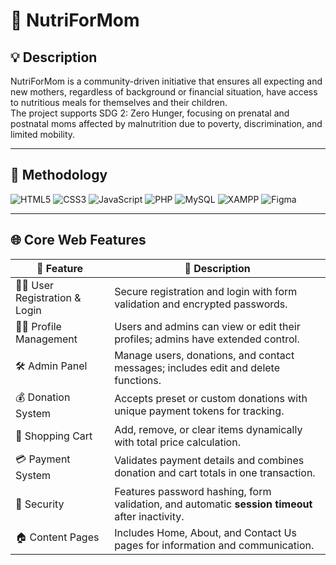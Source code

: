 # 🌸 NutriForMom 

## 💡 Description
NutriForMom is a community-driven initiative that ensures all expecting and new mothers, regardless of background or financial situation, have access to nutritious meals for themselves and their children.  
The project supports SDG 2: Zero Hunger, focusing on prenatal and postnatal moms affected by malnutrition due to poverty, discrimination, and limited mobility.  

---

## 🧩 Methodology
![HTML5](https://img.shields.io/badge/html5-%23E34F26.svg?style=for-the-badge&logo=html5&logoColor=white)
![CSS3](https://img.shields.io/badge/css3-%231572B6.svg?style=for-the-badge&logo=css3&logoColor=white)
![JavaScript](https://img.shields.io/badge/javascript-%23323330.svg?style=for-the-badge&logo=javascript&logoColor=%23F7DF1E)
![PHP](https://img.shields.io/badge/php-%23777BB4.svg?style=for-the-badge&logo=php&logoColor=white)
![MySQL](https://img.shields.io/badge/mysql-%2300f.svg?style=for-the-badge&logo=mysql&logoColor=white)
![XAMPP](https://img.shields.io/badge/Xampp-F37623?style=for-the-badge&logo=xampp&logoColor=white)
![Figma](https://img.shields.io/badge/figma-%23F24E1E.svg?style=for-the-badge&logo=figma&logoColor=white)

---

## 🌐 Core Web Features

| 🌟 Feature | 📝 Description |
|-------------|----------------|
| 👩‍💻 User Registration & Login | Secure registration and login with form validation and encrypted passwords. |
| 🧍‍♀️ Profile Management | Users and admins can view or edit their profiles; admins have extended control. |
| 🛠️ Admin Panel | Manage users, donations, and contact messages; includes edit and delete functions. |
| 💰 Donation System | Accepts preset or custom donations with unique payment tokens for tracking. |
| 🛒 Shopping Cart | Add, remove, or clear items dynamically with total price calculation. |
| 💳 Payment System | Validates payment details and combines donation and cart totals in one transaction. |
| 🔐 Security | Features password hashing, form validation, and automatic **session timeout** after inactivity. |
| 🏠 Content Pages | Includes Home, About, and Contact Us pages for information and communication. |
